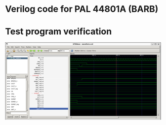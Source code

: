 # Verilog code for PAL 44801A (BARB)

# Test program verification

![Screenshot from GTKWave](gtkwave.png)
